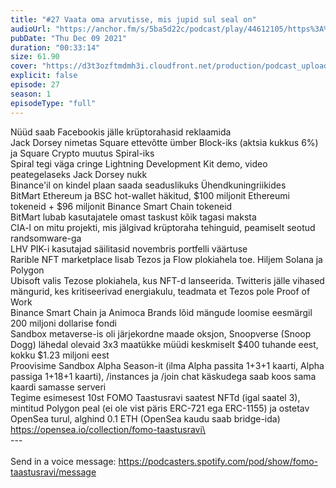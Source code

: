 ```yaml
---
title: "#27 Vaata oma arvutisse, mis jupid sul seal on"
audioUrl: "https://anchor.fm/s/5ba5d22c/podcast/play/44612105/https%3A%2F%2Fd3ctxlq1ktw2nl.cloudfront.net%2Fstaging%2F2021-11-9%2F4157faec-d0a5-099f-534a-760a08bc7ba7.m4a"
pubDate: "Thu Dec 09 2021"
duration: "00:33:14"
size: 61.90 
cover: "https://d3t3ozftmdmh3i.cloudfront.net/production/podcast_uploaded_episode/15275939/15275939-1639071573573-80ccc964eab7a.jpg"
explicit: false
episode: 27
season: 1
episodeType: "full"
---
```


Nüüd saab Facebookis jälle krüptorahasid reklaamida\
Jack Dorsey nimetas Square ettevõtte ümber Block-iks (aktsia kukkus 6%) ja Square Crypto muutus Spiral-iks\
Spiral tegi väga cringe Lightning Development Kit demo, video peategelaseks Jack Dorsey nukk\
Binance'il on kindel plaan saada seaduslikuks Ühendkuningriikides\
BitMart Ethereum ja BSC hot-wallet häkitud, $100 miljonit Ethereumi tokeneid + $96 miljonit Binance Smart Chain tokeneid\
BitMart lubab kasutajatele omast taskust kõik tagasi maksta\
CIA-l on mitu projekti, mis jälgivad krüptoraha tehinguid, peamiselt seotud randsomware-ga\
LHV PIK-i kasutajad säilitasid novembris portfelli väärtuse\
Rarible NFT marketplace lisab Tezos ja Flow plokiahela toe. Hiljem Solana ja Polygon\
Ubisoft valis Tezose plokiahela, kus NFT-d lanseerida. Twitteris jälle vihased mängurid, kes kritiseerivad energiakulu, teadmata et Tezos pole Proof of Work\
Binance Smart Chain ja Animoca Brands lõid mängude loomise eesmärgil 200 miljoni dollarise fondi\
Sandbox metaverse-is oli järjekordne maade oksjon, Snoopverse (Snoop Dogg) lähedal olevaid 3x3 maatükke müüdi keskmiselt $400 tuhande eest, kokku $1.23 miljoni eest\
Proovisime Sandbox Alpha Season-it (ilma Alpha passita 1+3+1 kaarti, Alpha passiga 1+18+1 kaarti), /instances ja /join chat käskudega saab koos sama kaardi samasse serveri\
Tegime esimesest 10st FOMO Taastusravi saatest NFTd (igal saatel 3), mintitud Polygon peal (ei ole vist päris ERC-721 ega ERC-1155) ja ostetav OpenSea turul, alghind 0.1 ETH (OpenSea kaudu saab bridge-ida)\
https://opensea.io/collection/fomo-taastusravi\
\
--- \
\
Send in a voice message: https://podcasters.spotify.com/pod/show/fomo-taastusravi/message